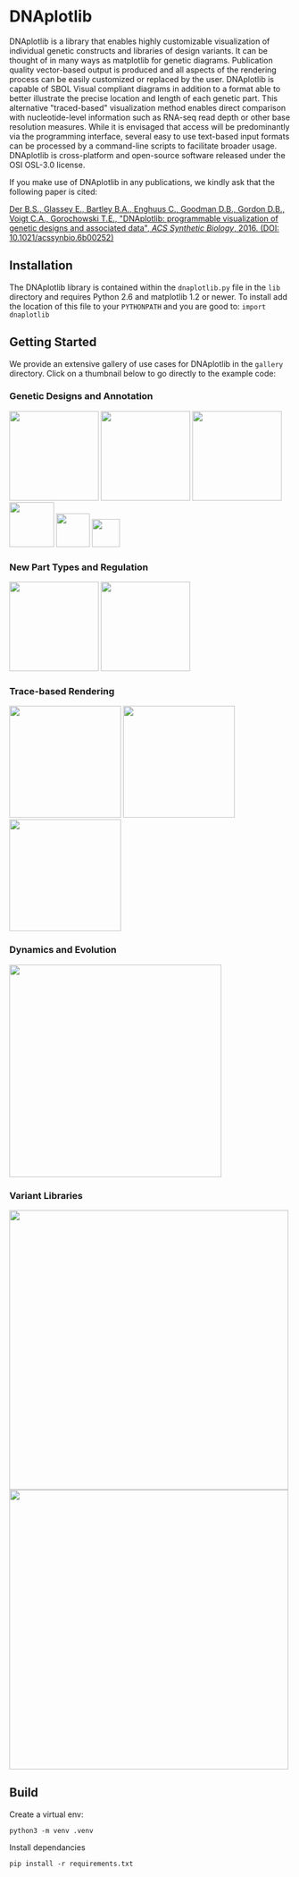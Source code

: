 # DNAplotlib

DNAplotlib is a library that enables highly customizable visualization of individual genetic constructs and libraries of design variants. It can be thought of in many ways as matplotlib for genetic diagrams. Publication quality vector-based output is produced and all aspects of the rendering process can be easily customized or replaced by the user. DNAplotlib is capable of SBOL Visual compliant diagrams in addition to a format able to better illustrate the precise location and length of each genetic part. This alternative "traced-based" visualization method enables direct comparison with nucleotide-level information such as RNA-seq read depth or other base resolution measures. While it is envisaged that access will be predominantly via the programming interface, several easy to use text-based input formats can be processed by a command-line scripts to facilitate broader usage. DNAplotlib is cross-platform and open-source software released under the OSI OSL-3.0 license.

If you make use of DNAplotlib in any publications, we kindly ask that the following paper is cited:

<a href="http://pubs.acs.org/doi/abs/10.1021/acssynbio.6b00252">Der B.S., Glassey E., Bartley B.A., Enghuus C., Goodman D.B., Gordon D.B., Voigt C.A., Gorochowski T.E., "DNAplotlib: programmable visualization of genetic designs and associated data", _ACS Synthetic Biology_, 2016. (DOI: 10.1021/acssynbio.6b00252)</a>

## Installation
The DNAplotlib library is contained within the `dnaplotlib.py` file in the `lib` directory and requires Python 2.6 and matplotlib 1.2 or newer. To install add the location of this file to your `PYTHONPATH` and you are good to: `import dnaplotlib`

## Getting Started
We provide an extensive gallery of use cases for DNAplotlib in the `gallery` directory. Click on a thumbnail below to go directly to the example code:

### Genetic Designs and Annotation
<a href="gallery/all_parts"><img src="gallery/all_parts/all_parts.png" height="160px"/></a>
<a href="gallery/xnor_truthtable"><img src="gallery/xnor_truthtable/xnor_truthtable.png" height="160px"/></a>
<a href="gallery/scatter_annotate"><img src="gallery/scatter_annotate/scatter_annotate.png" height="160px"/></a>
<a href="gallery/offset_features"><img src="gallery/offset_features/offset_features_y_offset.png" height="80px"/></a>
<a href="gallery/annotate_design"><img src="gallery/annotate_design/annotate_design.png" height="60px"/></a>
<a href="gallery/input_gff"><img src="gallery/input_gff/input_gff.png" height="50px"/></a>

### New Part Types and Regulation
<a href="gallery/recombinase_not_gate"><img src="gallery/recombinase_not_gate/recombinase_not_gate.png" height="160px"/></a>
<a href="gallery/recombinase_array"><img src="gallery/recombinase_array/recombinase_array.png" height="160px"/></a>

### Trace-based Rendering
<a href="gallery/multiple_traces"><img src="gallery/multiple_traces/multiple_traces.png" height="200px"/></a>
<a href="gallery/rotated_design"><img src="gallery/rotated_design/rotated_design.png" height="200px"/></a>
<a href="gallery/input_bed"><img src="gallery/input_bed/input_bed.png" height="200px"/></a>

### Dynamics and Evolution
<a href="gallery/repressilator_animate"><img src="gallery/repressilator_animate/repressilator_animate.png" height="380px"/></a>

### Variant Libraries
<a href="gallery/variants_library"><img src="gallery/variants_library/variants_library.png" height="500px"/></a>
<a href="gallery/order_orientation_library"><img src="gallery/order_orientation_library/order_orientation_library.png" height="500px"/></a>

## Build

Create a virtual env:

```shell
python3 -m venv .venv
```

Install dependancies

```shell
pip install -r requirements.txt
```
